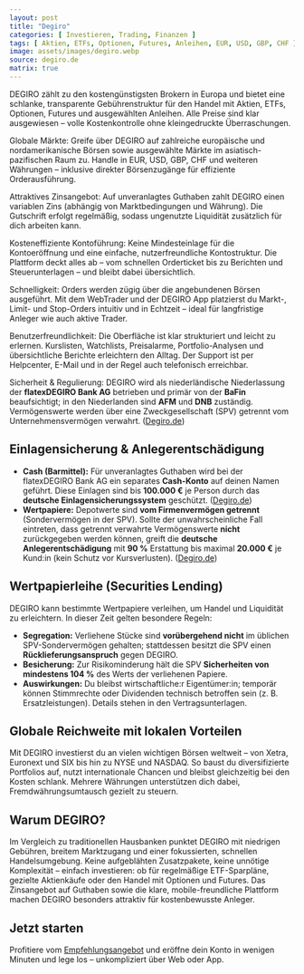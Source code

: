 ```yaml
---
layout: post
title: "Degiro"
categories: [ Investieren, Trading, Finanzen ]
tags: [ Aktien, ETFs, Optionen, Futures, Anleihen, EUR, USD, GBP, CHF ]
image: assets/images/degiro.webp
source: degiro.de
matrix: true
---
```


DEGIRO zählt zu den kostengünstigsten Brokern in Europa und bietet eine schlanke, transparente Gebührenstruktur für den Handel mit Aktien, ETFs, Optionen, Futures und ausgewählten Anleihen. Alle Preise sind klar ausgewiesen – volle Kostenkontrolle ohne kleingedruckte Überraschungen.

Globale Märkte: Greife über DEGIRO auf zahlreiche europäische und nordamerikanische Börsen sowie ausgewählte Märkte im asiatisch-pazifischen Raum zu. Handle in EUR, USD, GBP, CHF und weiteren Währungen – inklusive direkter Börsenzugänge für effiziente Orderausführung.

Attraktives Zinsangebot: Auf unveranlagtes Guthaben zahlt DEGIRO einen variablen Zins (abhängig von Marktbedingungen und Währung). Die Gutschrift erfolgt regelmäßig, sodass ungenutzte Liquidität zusätzlich für dich arbeiten kann.

Kosteneffiziente Kontoführung: Keine Mindesteinlage für die Kontoeröffnung und eine einfache, nutzerfreundliche Kontostruktur. Die Plattform deckt alles ab – vom schnellen Orderticket bis zu Berichten und Steuerunterlagen – und bleibt dabei übersichtlich.

Schnelligkeit: Orders werden zügig über die angebundenen Börsen ausgeführt. Mit dem WebTrader und der DEGIRO App platzierst du Markt-, Limit- und Stop-Orders intuitiv und in Echtzeit – ideal für langfristige Anleger wie auch aktive Trader.

Benutzerfreundlichkeit: Die Oberfläche ist klar strukturiert und leicht zu erlernen. Kurslisten, Watchlists, Preisalarme, Portfolio-Analysen und übersichtliche Berichte erleichtern den Alltag. Der Support ist per Helpcenter, E-Mail und in der Regel auch telefonisch erreichbar.

Sicherheit & Regulierung: DEGIRO wird als niederländische Niederlassung der **flatexDEGIRO Bank AG** betrieben und primär von der **BaFin** beaufsichtigt; in den Niederlanden sind **AFM** und **DNB** zuständig. Vermögenswerte werden über eine Zweckgesellschaft (SPV) getrennt vom Unternehmensvermögen verwahrt. ([Degiro.de][1])

## Einlagensicherung & Anlegerentschädigung

* **Cash (Barmittel):** Für unveranlagtes Guthaben wird bei der flatexDEGIRO Bank AG ein separates **Cash-Konto** auf deinen Namen geführt. Diese Einlagen sind bis **100.000 €** je Person durch das **deutsche Einlagensicherungssystem** geschützt. ([Degiro.de][1])
* **Wertpapiere:** Depotwerte sind **vom Firmenvermögen getrennt** (Sondervermögen in der SPV). Sollte der unwahrscheinliche Fall eintreten, dass getrennt verwahrte Vermögenswerte **nicht** zurückgegeben werden können, greift die **deutsche Anlegerentschädigung** mit **90 %** Erstattung bis maximal **20.000 €** je Kund\:in (kein Schutz vor Kursverlusten). ([Degiro.de][1])

## Wertpapierleihe (Securities Lending)

DEGIRO kann bestimmte Wertpapiere verleihen, um Handel und Liquidität zu erleichtern. In dieser Zeit gelten besondere Regeln:

* **Segregation:** Verliehene Stücke sind **vorübergehend nicht** im üblichen SPV-Sondervermögen gehalten; stattdessen besitzt die SPV einen **Rücklieferungsanspruch** gegen DEGIRO.&#x20;
* **Besicherung:** Zur Risikominderung hält die SPV **Sicherheiten von mindestens 104 %** des Werts der verliehenen Papiere.&#x20;
* **Auswirkungen:** Du bleibst wirtschaftliche\:r Eigentümer\:in; temporär können Stimmrechte oder Dividenden technisch betroffen sein (z. B. Ersatzleistungen). Details stehen in den Vertragsunterlagen.&#x20;

## Globale Reichweite mit lokalen Vorteilen

Mit DEGIRO investierst du an vielen wichtigen Börsen weltweit – von Xetra, Euronext und SIX bis hin zu NYSE und NASDAQ. So baust du diversifizierte Portfolios auf, nutzt internationale Chancen und bleibst gleichzeitig bei den Kosten schlank. Mehrere Währungen unterstützen dich dabei, Fremdwährungsumtausch gezielt zu steuern.

## Warum DEGIRO?

Im Vergleich zu traditionellen Hausbanken punktet DEGIRO mit niedrigen Gebühren, breitem Marktzugang und einer fokussierten, schnellen Handelsumgebung. Keine aufgeblähten Zusatzpakete, keine unnötige Komplexität – einfach investieren: ob für regelmäßige ETF-Sparpläne, gezielte Aktienkäufe oder den Handel mit Optionen und Futures. Das Zinsangebot auf Guthaben sowie die klare, mobile-freundliche Plattform machen DEGIRO besonders attraktiv für kostenbewusste Anleger.

## Jetzt starten

Profitiere vom [Empfehlungsangebot](https://tinyurl.com/4n7pbkmb) und eröffne dein Konto in wenigen Minuten und lege los – unkompliziert über Web oder App. 

[1]: https://www.degiro.de/ueber-degiro/stark-und-zuverlaessig "Stark & zuverlässig | Wie wir Ihre Investitionen und Barmittel schützen | DEGIRO"
